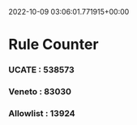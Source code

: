 2022-10-09 03:06:01.771915+00:00
# Rule Counter 
 ### UCATE : 538573

 ### Veneto : 83030

 ### Allowlist : 13924